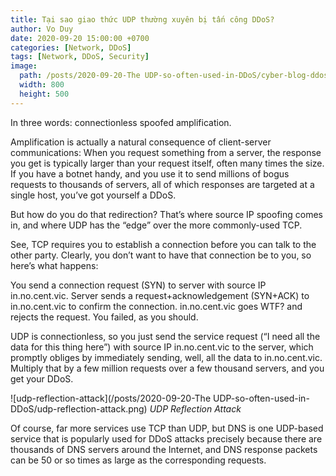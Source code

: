 ```yaml
---
title: Tại sao giao thức UDP thường xuyên bị tấn công DDoS?
author: Vo Duy
date: 2020-09-20 15:00:00 +0700
categories: [Network, DDoS]
tags: [Network, DDoS, Security]
image:
  path: /posts/2020-09-20-The UDP-so-often-used-in-DDoS/cyber-blog-ddos-attacks.png
  width: 800
  height: 500
---
```


In three words: connectionless spoofed amplification.

Amplification is actually a natural consequence of client-server communications: When you request something from a server, the response you get is typically larger than your request itself, often many times the size. If you have a botnet handy, and you use it to send millions of bogus requests to thousands of servers, all of which responses are targeted at a single host, you’ve got yourself a DDoS.

But how do you do that redirection? That’s where source IP spoofing comes in, and where UDP has the “edge” over the more commonly-used TCP.

See, TCP requires you to establish a connection before you can talk to the other party. Clearly, you don’t want to have that connection be to you, so here’s what happens:

You send a connection request (SYN) to server with source IP in.no.cent.vic.
Server sends a request+acknowledgement (SYN+ACK) to in.no.cent.vic to confirm the connection.
in.no.cent.vic goes WTF? and rejects the request.
You failed, as you should.

UDP is connectionless, so you just send the service request (“I need all the data for this thing here”) with source IP in.no.cent.vic to the server, which promptly obliges by immediately sending, well, all the data to in.no.cent.vic. Multiply that by a few million requests over a few thousand servers, and you get your DDoS.

![udp-reflection-attack](/posts/2020-09-20-The UDP-so-often-used-in-DDoS/udp-reflection-attack.png)
_UDP Reflection Attack_

Of course, far more services use TCP than UDP, but DNS is one UDP-based service that is popularly used for DDoS attacks precisely because there are thousands of DNS servers around the Internet, and DNS response packets can be 50 or so times as large as the corresponding requests.
